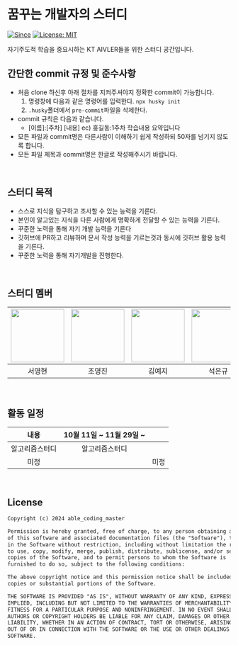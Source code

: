 # 꿈꾸는 개발자의 스터디

[![Since](https://img.shields.io/badge/since-2024.10.11-333333.svg)](https://github.com/our-study/make_cs_possible)
[![License: MIT](https://img.shields.io/badge/License-MIT-yellow.svg)](https://github.com/our-study/make_cs_possible/blob/main/LICENSE)



자기주도적 학습을 중요시하는 KT AIVLER들을 위한 스터디 공간입니다.

## 간단한 commit 규정 및 준수사항
- 처음 clone 하신후 아래 절차를 지켜주셔야지 정확한 commit이 가능합니다.
  1. 명령창에 다음과 같은 명령어를 입력한다. `npx husky init`
  2. `.husky`폴더에서 `pre-commit`파일을 삭제한다.
- commit 규칙은 다음과 같습니다.
  - [이름]:[주차] [내용] ec) 홍길동:1주차 학습내용 요약입니다
- 모든 파일과 commit명은 다른사람이 이해하기 쉽게 작성하되 50자를 넘기지 않도록 합니다.
- 모든 파일 제목과 commit명은 한글로 작성해주시기 바랍니다.

<br>

## 스터디 목적

- 스스로 지식을 탐구하고 조사할 수 있는 능력을 기른다.
- 본인이 알고있는 지식을 다른 사람에게 명확하게 전달할 수 있는 능력을 기른다.
- 꾸준한 노력을 통해 자기 개발 능력을 기른다
- 깃허브에 PR하고 리뷰하며 문서 작성 능력을 기르는것과 동시에 깃허브 활용 능력을 기른다.
- 꾸준한 노력을 통해 자기개발을 진행한다.

<br>

## 스터디 멤버

| <a href="https://github.com/Lucky-SeoYounghyun"><img src="https://github.com/Lucky-SeoYounghyun.png?size=120" width="120"/></a> | <a href="https://github.com/jhy0285"><img src="https://github.com/jhy0285.png?size=120" width="120"/></a> | <a href="https://github.com/KimYe-Ji"><img src="https://github.com/KimYe-Ji.png?size=120" width="120"/></a> | <a href="https://github.com/S-EK"><img src="https://github.com/S-EK.png?size=120" width="120"/></a> | <a href="https://github.com/Ladaekyung"><img src="https://github.com/Ladaekyung.png?size=120" width="120"/></a> | <a href="https://github.com/seominse"><img src="https://github.com/seominse.png?size=120" width="120"/></a> |
|:----------------------------------------------------------------------------------------------------:|:-------------------------------------------------------------------------------:|:---------------------------------------------------------------------------------:|:---------------------------------------------------------------------:|:-------------------------------------------------------------------------------------:|:-------------------------------------------------------------------------------------:|
|                                            서영현                                                     |                                     조영진                                      |                                       김예지                                       |                               석은규                                  |                                        라대경                                          |                                        서민석                                          |

<br>

## 활동 일정

|   내용    | 10월 11일 ~ 11월 29일 ~ | |
|:---------:|:-------------------:|:----------:|
| 알고리즘스터디 | 알고리즘스터디 |  |
|    미정   |  | 미정 |

<br>

## License

```html
Copyright (c) 2024 able_coding_master

Permission is hereby granted, free of charge, to any person obtaining a copy
of this software and associated documentation files (the "Software"), to deal
in the Software without restriction, including without limitation the rights
to use, copy, modify, merge, publish, distribute, sublicense, and/or sell
copies of the Software, and to permit persons to whom the Software is
furnished to do so, subject to the following conditions:

The above copyright notice and this permission notice shall be included in all
copies or substantial portions of the Software.

THE SOFTWARE IS PROVIDED "AS IS", WITHOUT WARRANTY OF ANY KIND, EXPRESS OR
IMPLIED, INCLUDING BUT NOT LIMITED TO THE WARRANTIES OF MERCHANTABILITY,
FITNESS FOR A PARTICULAR PURPOSE AND NONINFRINGEMENT. IN NO EVENT SHALL THE
AUTHORS OR COPYRIGHT HOLDERS BE LIABLE FOR ANY CLAIM, DAMAGES OR OTHER
LIABILITY, WHETHER IN AN ACTION OF CONTRACT, TORT OR OTHERWISE, ARISING FROM,
OUT OF OR IN CONNECTION WITH THE SOFTWARE OR THE USE OR OTHER DEALINGS IN THE
SOFTWARE.
```
